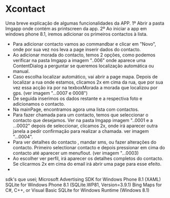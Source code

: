 # Xcontact
Uma breve explicação de algumas funcionalidades da APP.
1º Abrir a pasta Imgapp onde contém as printscreen da app.
2º Ao iniciar a app em windows phone 8.1, iremos adicionar os primeiros contactos à lista.
- Para adicionar contacto vamos ao commandbar e clicar em "Novo", onde por sua vez nos leva a page inserir dados do contacto.
- Ao adicionar morada do contacto, temos 2 opções, como podemos verificar na pasta Imgapp a imagem "..006" onde aparece uma ContentDialog a perguntar se queremos localização automática ou manual.
- Caso escolha localizar automático, vai abrir a page mapa. Depois de localizar a rua onde estamos, clicamos 2x em cima da rua, que por sua vez essa acção ira por na texboxMorada a morada que localizou por gps. (ver imagem "...0007 e 0008")
- De seguida inserimos os dados restante e a respectiva foto e adicionamos o contacto.
- Na mainPage, encontramos agora uma lista com contactos.
- Para fazer chamada para um contacto, temos que seleccionar o contacto que desejamos. Ver na pasta Imgapp imagem "..0001 e a ...0002" depois de seleccionar, clicamos 2x, onde irá aparecer outra janela a pedir confirmação para realizar a chamada. ver imagem "...0004".
- Para ver detalhes do contacto , mandar sms, ou fazer alterações do contacto. Primeiro selectionar contacto e depois pressionar em cima do contacto até aparecer um menuflout. (ver imagem "...0003)
- Ao escolher ver perfil, irá aparecer os detalhes completos do contacto. Se clicarmos 2x em cima do email irá abrir uma page para esse efeito.
- 
sdk's que usei;
Microsoft Advertising SDK for Windows Phone 8.1 (XAML)
SQLite for Windows Phone 8.1 (SQLite.WP81, Version=3.9.1)
Bing Maps for C#, C++, or Visual Basic
SQLite for Windows Runtime (Windows 8.1)
